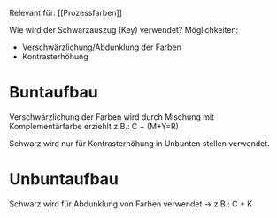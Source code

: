 Relevant für: [[Prozessfarben]]

Wie wird der Schwarzauszug (Key) verwendet?
Möglichkeiten:

* Verschwärzlichung/Abdunklung der Farben
* Kontrasterhöhung

# Buntaufbau

Verschwärzlichung der Farben wird durch Mischung mit Komplementärfarbe erziehlt
z.B.: C + (M+Y=R)

Schwarz wird nur für Kontrasterhöhung in Unbunten stellen verwendet.

# Unbuntaufbau

Schwarz wird für Abdunklung von Farben verwendet -> z.B.: C + K
